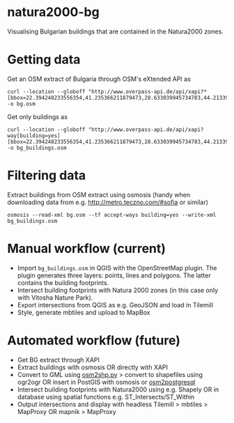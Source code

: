 natura2000-bg
=============

Visualising Bulgarian buildings that are contained in the Natura2000 zones. 


Getting data
================

Get an OSM extract of Bulgaria through OSM's eXtended API as

    curl --location --globoff "http://www.overpass-api.de/api/xapi?*[bbox=22.394248233556354,41.235366211879473,28.633039945734783,44.213393561835581]" -o bg.osm

Get only buildings as

    curl --location --globoff "http://www.overpass-api.de/api/xapi?way[building=yes][bbox=22.394248233556354,41.235366211879473,28.633039945734783,44.213393561835581]" -o bg_buildings.osm
    

Filtering data
==============

Extract buildings from OSM extract using osmosis (handy when downloading data from e.g. http://metro.teczno.com/#sofia or similar)

    osmosis --read-xml bg.osm --tf accept-ways building=yes --write-xml bg_buildings.osm
    

Manual workflow (current)
=========================

* Import ```bg_buildings.osm``` in QGIS with the OpenStreetMap plugin.
The plugin generates three layers: points, lines and polygons. The latter contains the building footprints. 
* Intersect building footprints with Natura 2000 zones (in this case only with Vitosha Nature Park).
* Export intersections from QGIS as e.g. GeoJSON and load in Tilemill
* Style, generate mbtiles and upload to MapBox

Automated workflow (future)
===========================

* Get BG extract through XAPI
* Extract buildings with osmosis OR directly with XAPI
* Convert to GML using [osm2shp.py](http://wiki.openstreetmap.org/wiki/Converting_OSM_to_GML) > convert to shapefiles using ogr2ogr OR insert in PostGIS with osmosis or [osm2postgresql](http://wiki.openstreetmap.org/wiki/Osm2postgresql)
* Intersect building footprints with Natura2000 using e.g. Shapely OR in database using spatial functions e.g. ST_Intersects/ST_Within
* Output intersections and display with headless Tilemill > mbtiles > MapProxy OR mapnik > MapProxy
